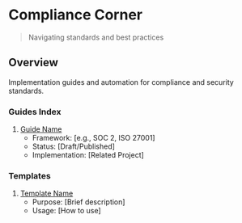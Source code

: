 # Compliance Corner

> Navigating standards and best practices

## Overview
Implementation guides and automation for compliance and security standards.

### Guides Index
1. [Guide Name](./link)
   - Framework: [e.g., SOC 2, ISO 27001]
   - Status: [Draft/Published]
   - Implementation: [Related Project]

### Templates
1. [Template Name](./link)
   - Purpose: [Brief description]
   - Usage: [How to use]
